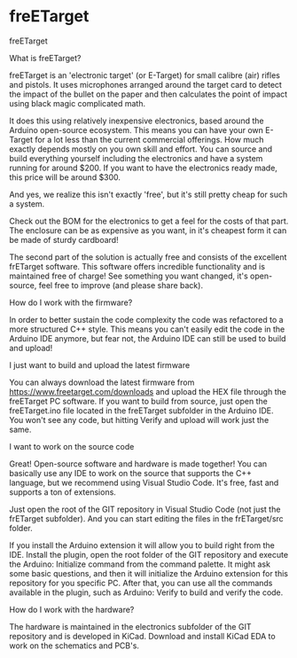 # freETarget

freETarget

What is freETarget?

freETarget is an 'electronic target' (or E-Target) for small calibre (air) rifles and pistols. It uses microphones arranged around the target card to detect the impact of the bullet on the paper and then calculates the point of impact using black magic complicated math.

It does this using relatively inexpensive electronics, based around the Arduino open-source ecosystem. This means you can have your own E-Target for a lot less than the current commercial offerings. How much exactly depends mostly on you own skill and effort. You can source and build everything yourself including the electronics and have a system running for around $200. If you want to have the electronics ready made, this price will be around $300.

And yes, we realize this isn't exactly 'free', but it's still pretty cheap for such a system.

Check out the BOM for the electronics to get a feel for the costs of that part. The enclosure can be as expensive as you want, in it's cheapest form it can be made of sturdy cardboard!

The second part of the solution is actually free and consists of the excellent frETarget software. This software offers incredible functionality and is maintained free of charge! See something you want changed, it's open-source, feel free to improve (and please share back).

How do I work with the firmware?

In order to better sustain the code complexity the code was refactored to a more structured C++ style. This means you can't easily edit the code in the Arduino IDE anymore, but fear not, the Arduino IDE can still be used to build and upload!

I just want to build and upload the latest firmware

You can always download the latest firmware from https://www.freetarget.com/downloads and upload the HEX file through the freETarget PC software. If you want to build from source, just open the freETarget.ino file located in the freETarget subfolder in the Arduino IDE. You won't see any code, but hitting Verify and upload will work just the same.

I want to work on the source code

Great! Open-source software and hardware is made together! You can basically use any IDE to work on the source that supports the C++ language, but we recommend using Visual Studio Code. It's free, fast and supports a ton of extensions.

Just open the root of the GIT repository in Visual Studio Code (not just the frETarget subfolder). And you can start editing the files in the frETarget/src folder.

If you install the Arduino extension it will allow you to build right from the IDE. Install the plugin, open the root folder of the GIT repository and execute the Arduino: Initialize command from the command palette. It might ask some basic questions, and then it will initialize the Arduino extension for this repository for you specific PC. After that, you can use all the commands available in the plugin, such as Arduino: Verify to build and verify the code.

How do I work with the hardware?

The hardware is maintained in the electronics subfolder of the GIT repository and is developed in KiCad. Download and install KiCad EDA to work on the schematics and PCB's.